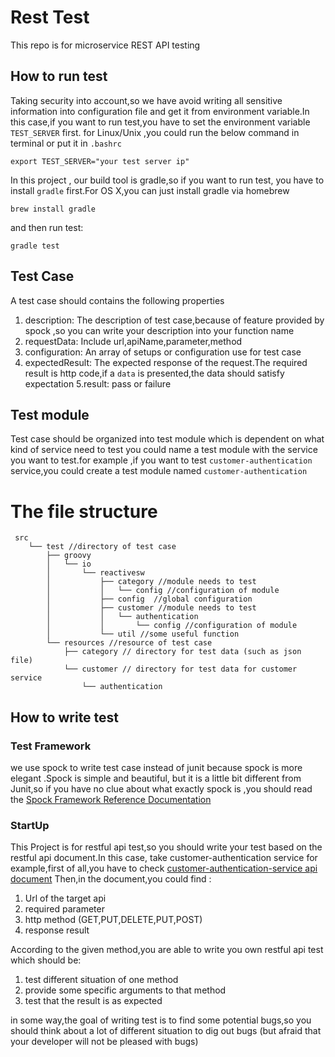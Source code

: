 # Rest Test
This repo is for microservice REST API testing
## How to run test
Taking security into account,so we have avoid writing all sensitive information into configuration file
and get it from environment variable.In this case,if you want to run  test,you have to 
set the environment variable `TEST_SERVER` first.
for Linux/Unix ,you could run the below command in terminal or put it in `.bashrc`
```
export TEST_SERVER="your test server ip"
```
In this project , our build tool is gradle,so if you want to run test,
you have to install `gradle` first.For OS X,you can just install gradle via homebrew
```
brew install gradle
```
and then run test:
```
gradle test
```
## Test Case
A test case should contains the following properties
1. description: The description of test case,because of feature provided by spock ,so you can write your description into your function name 
2. requestData: Include url,apiName,parameter,method
3. configuration: An array of setups or configuration use for test case
4. expectedResult: The expected response of the request.The required result is 
http code,if a `data` is presented,the data should satisfy expectation
5.result: pass or failure
## Test module
Test case should be organized into test module which is dependent on what kind of service need to test
you could name a test module with the service you want to test.for example ,if you want to test
 `customer-authentication` service,you could create a test module named `customer-authentication`

# The file structure
```
 src
    └── test //directory of test case
        ├── groovy
        │   └── io
        │       └── reactivesw
        │           ├── category //module needs to test
        │           │   └── config //configuration of module
        │           ├── config  //global configuration
        │           ├── customer //module needs to test
        │           │   └── authentication
        │           │       └── config //configuration of module
        │           └── util //some useful function
        └── resources //resource of test case
            ├── category // directory for test data (such as json file) 
            └── customer // directory for test data for customer service
                └── authentication

```

## How to write test
### Test Framework
we use spock to write test case instead of junit because spock is more elegant .Spock is simple and beautiful,
but it is a little bit different from Junit,so if you have no clue about what exactly spock is ,you should read 
the [Spock Framework Reference Documentation](http://spockframework.org/spock/docs/1.1-rc-3/index.html)
### StartUp
This Project is for restful api test,so you should write your test based on the restful api document.In this case,
take customer-authentication service for example,first of all,you have to check [customer-authentication-service api document](https://github.com/reactivesw/customer-authentication/blob/master/docs/api.md)
Then,in the document,you could find :
1. Url of the target api
2. required parameter
3. http method (GET,PUT,DELETE,PUT,POST)
4. response result

According to the given method,you are able to write you own restful api test which should be:
1. test different situation of one method
2. provide some specific arguments to that method
3. test that the result is as expected

in some way,the goal of writing test is to find some potential bugs,so you should think about a lot
of different situation to dig out bugs (but afraid that your developer will not be pleased with bugs)